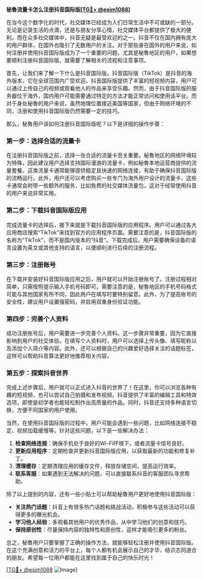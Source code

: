 **秘魯流量卡怎么注册抖音国际版[[TG💪+ @esim1088](https://t.me/s/esim1088)]**

在当今这个数字化的时代，社交媒体已经成为人们日常生活中不可或缺的一部分。无论是记录生活的点滴，还是与朋友分享心情，社交媒体平台都提供了极大的便利。而在众多社交媒体中，抖音无疑是最受欢迎的之一。抖音不仅在国内拥有庞大的用户群体，在国外也吸引了无数用户的关注。对于那些身在国外的用户来说，如何注册并使用抖音国际版成为了一个重要的问题。尤其是秘魯地区的用户，如果想要顺利注册抖音国际版，就需要了解相关的流程和注意事项。

首先，让我们来了解一下什么是抖音国际版。抖音国际版（TikTok）是抖音的海外版本，它在全球范围内广受欢迎。抖音国际版提供了丰富的短视频内容，用户可以通过上传自己的视频或观看他人的作品来享受乐趣。然而，由于抖音国际版的服务器位于海外，国内用户可能需要通过特定的方法才能正常访问和使用该平台。而对于身处秘魯的用户来说，虽然地理位置接近美国等国家，但由于网络环境的不同，注册和使用抖音国际版仍然需要一定的技巧。

那么，秘魯用户该如何注册抖音国际版呢？以下是详细的操作步骤：

### 第一步：选择合适的流量卡

在注册抖音国际版之前，选择一张合适的流量卡至关重要。秘魯地区的网络环境较为特殊，因此建议用户选择支持国际漫游的流量卡，例如秘魯本地运营商提供的流量套餐。这类流量卡通常能够提供稳定且快速的网络连接，有助于确保抖音国际版的流畅运行。此外，用户还可以考虑购买一些专门为海外用户设计的流量卡，这些卡通常会附带一些额外的服务，比如免费的社交媒体流量包，这对于经常使用抖音的用户来说非常实用。

### 第二步：下载抖音国际版应用

完成流量卡的选择后，接下来就是下载抖音国际版的应用程序。用户可以通过各大应用商店搜索“TikTok”来找到官方的应用程序页面。需要注意的是，抖音国际版的名称为“TikTok”，而不是国内版本的“抖音”。下载完成后，用户需要确保设备的语言设置为英文或其他支持的语言，以便顺利进行后续的注册流程。

### 第三步：注册账号

在下载并安装好抖音国际版应用之后，用户就可以开始注册账号了。注册过程相对简单，只需按照提示输入手机号码即可。需要注意的是，秘魯地区的手机号码格式可能与其他国家有所不同，因此用户在填写时要特别留意。此外，为了提高账号的安全性，建议用户设置强密码，并启用双重身份验证功能。

### 第四步：完善个人资料

成功注册账号后，用户需要进一步完善个人资料。这一步骤非常重要，因为它直接影响到用户的社交体验。在填写个人资料时，用户可以选择上传头像、填写昵称以及添加个人简介等内容。此外，还可以根据自己的兴趣爱好选择关注的话题标签，这样可以帮助抖音算法更好地推荐相关内容。

### 第五步：探索抖音世界

完成上述步骤后，用户就可以正式进入抖音的世界了！在这里，你可以浏览各种有趣的短视频，也可以尝试自己拍摄和发布视频。抖音提供了丰富的编辑工具和特效选项，即使是初学者也能轻松制作出高质量的作品。同时，抖音还支持多种语言切换，方便不同国家的用户使用。

当然，在使用抖音国际版的过程中，用户可能会遇到一些问题，比如网络连接不稳定、视频加载缓慢等。针对这些问题，以下是一些解决办法：

1. **检查网络连接**：确保手机处于良好的Wi-Fi环境下，或者流量卡信号良好。
2. **更新应用程序**：定期检查并更新抖音国际版应用，以获取最新的功能和修复补丁。
3. **清理缓存**：定期清理应用的缓存文件，释放存储空间，提高运行效率。
4. **联系客服**：如果遇到无法解决的问题，可以直接联系抖音的客服团队寻求帮助。

除了以上提到的内容，还有一些小贴士可以帮助秘魯用户更好地使用抖音国际版：

- **关注热门话题**：抖音上有很多热门话题和挑战活动，积极参与这些活动可以获得更多的曝光机会。
- **学习他人经验**：多观看其他用户的优秀作品，从中学习他们的创意和技巧。
- **保持原创性**：尽量保持内容的独特性和原创性，这样才能吸引更多的粉丝。

总之，秘魯用户只要掌握了正确的操作方法，就能够轻松注册并使用抖音国际版。在这个充满创意和活力的平台上，每个人都有机会展示自己的才华，结识志同道合的朋友。希望每一位用户都能在这里找到属于自己的快乐时光！

[[TG💪+ @esim1088](https://t.me/s/esim1088) ![Image](https://i.postimg.cc/4NQfJmqS/Snipaste-2025-05-13-00-14-12.png)]
